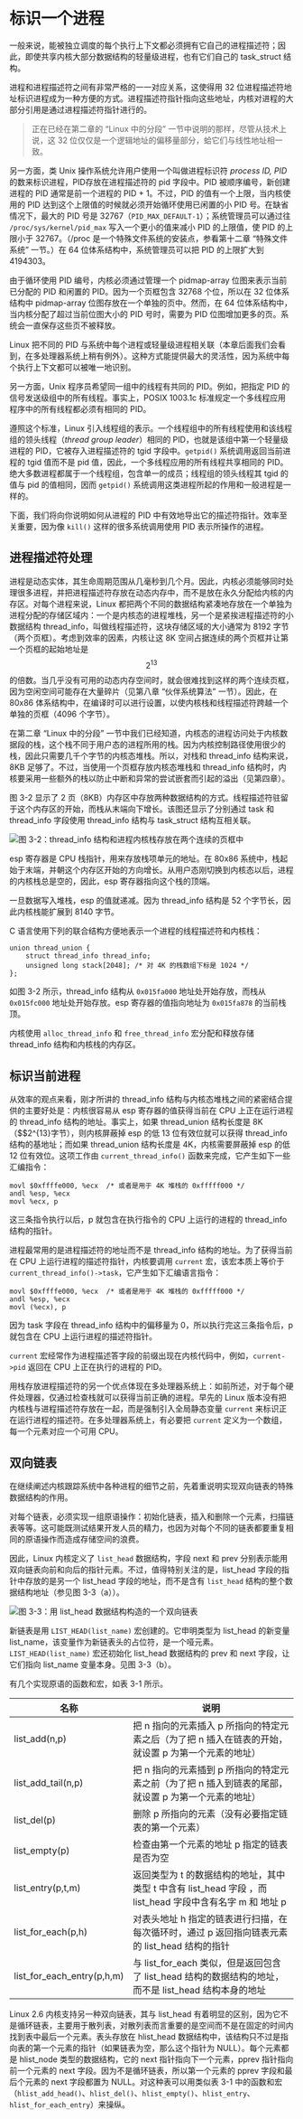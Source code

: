 # 标识一个进程

一般来说，能被独立调度的每个执行上下文都必须拥有它自己的进程描述符；因此，即使共享内核大部分数据结构的轻量级进程，也有它们自己的 task_struct 结构。

进程和进程描述符之间有非常严格的一一对应关系，这使得用 32 位进程描述符地址标识进程成为一种方便的方式。进程描述符指针指向这些地址，内核对进程的大部分引用是通过进程描述符指针进行的。

> 正在已经在第二章的 “Linux 中的分段” 一节中说明的那样，尽管从技术上说，这 32 位仅仅是一个逻辑地址的偏移量部分，蛤它们与线性地址相一致。

另一方面，类 Unix 操作系统允许用户使用一个叫做进程标识符 *process ID, PID* 的数来标识进程，PID存放在进程描述符的 pid 字段中。PID 被顺序编号，新创建进程的 PID 通常是前一个进程的 PID + 1。不过，PID 的值有一个上限，当内核使用的 PID 达到这个上限值的时候就必须开始循环使用已闲置的小 PID 号。在缺省情况下，最大的 PID 号是 32767（`PID_MAX_DEFAULT-1`）；系统管理员可以通过往 `/proc/sys/kernel/pid_max` 写入一个更小的值来减小 PID 的上限值，使 PID 的上限小于 32767。（/proc 是一个特殊文件系统的安装点，参看第十二章 “特殊文件系统” 一节。）在 64 位体系结构中，系统管理员可以把 PID 的上限扩大到 4194303。

由于循环使用 PID 编号，内核必须通过管理一个 pidmap-array 位图来表示当前已分配的 PID 和闲置的 PID。因为一个页框包含 32768 个位，所以在 32 位体系结构中 pidmap-array 位图存放在一个单独的页中。然而，在 64 位体系结构中，当内核分配了超过当前位图大小的 PID 号时，需要为 PID 位图增加更多的页。系统会一直保存这些页不被释放。 

Linux 把不同的 PID 与系统中每个进程或轻量级进程相关联（本章后面我们会看到，在多处理器系统上稍有例外）。这种方式能提供最大的灵活性，因为系统中每个执行上下文都可以被唯一地识别。

另一方面，Unix 程序员希望同一组中的线程有共同的 PID。例如，把指定 PID 的信号发送级组中的所有线程。事实上，POSIX 1003.1c 标准规定一个多线程应用程序中的所有线程都必须有相同的 PID。

遵照这个标准，Linux 引入线程组的表示。一个线程组中的所有线程使用和该线程组的领头线程（*thread group leader*）相同的 PID，也就是该组中第一个轻量级进程的 PID，它被存入进程描述符的 tgid 字段中。`getpid()` 系统调用返回当前进程的 tgid 值而不是 pid 值，因此，一个多线程应用的所有线程共享相同的 PID。绝大多数进程都属于一个线程组，包含单一的成员；线程组的领头线程其 tgid 的值与 pid 的值相同，因而 `getpid()` 系统调用这类进程所起的作用和一般进程是一样的。

下面，我们将向你说明如何从进程的 PID 中有效地导出它的描述符指针。效率至关重要，因为像 `kill()` 这样的很多系统调用使用 PID 表示所操作的进程。

## 进程描述符处理

进程是动态实体，其生命周期范围从几毫秒到几个月。因此，内核必须能够同时处理很多进程，并把进程描述符存放在动态内存中，而不是放在永久分配给内核的内存区。对每个进程来说，Linux 都把两个不同的数据结构紧凑地存放在一个单独为进程分配的存储区域内：一个是内核态的进程堆栈，另一个是紧挨进程描述符的小数据结构 thread_info，叫做线程描述符，这块存储区域的大小通常为 8192 字节（两个页框）。考虑到效率的因素，内核让这 8K 空间占据连续的两个页框并让第一个页框的起始地址是 $$2^{13}$$ 的倍数。当几乎没有可用的动态内存空间时，就会很难找到这样的两个连续页框，因为空闲空间可能存在大量碎片（见第八章 “伙伴系统算法” 一节）。因此，在 80x86 体系结构中，在编译时可以进行设置，以使内核栈和线程描述符跨越一个单独的页框（4096 个字节）。

在第二章 “Linux 中的分段” 一节中我们已经知道，内核态的进程访问处于内核数据段的栈，这个栈不同于用户态的进程所用的栈。因为内核控制路径使用很少的栈，因此只需要几千个字节的内核态堆栈。所以，对栈和 thread_info 结构来说，8KB 足够了。不过，当使用一个页框存放内核态堆栈和 thread_info 结构时，内核要采用一些额外的栈以防止中断和异常的尝试嵌套而引起的溢出（见第四章）。

图 3-2 显示了 2 页（8KB）内存区中存放两种数据结构的方式。线程描述符驻留于这个内存区的开始，而栈从末端向下增长。该图还显示了分别通过 task 和 thread_info 字段使用 thread_info 结构与 task_struct 结构互相关联。

![图 3-2：thread_info 结构和进程内核栈存放在两个连续的页框中](../static/3_2.jpg)

esp 寄存器是 CPU 栈指针，用来存放栈项单元的地址。在 80x86 系统中，栈起始于末端，并朝这个内存区开始的方向增长。从用户态刚切换到内核态以后，进程的内核栈总是空的，因此，esp 寄存器指向这个栈的顶端。

一旦数据写入堆栈，esp 的值就递减。因为 thread_info 结构是 52 个字节长，因此内核栈能扩展到 8140 字节。

C 语言使用下列的联合结构方便地表示一个进程的线程描述符和内核栈：
```
union thread_union {
    struct thread_info thread_info;
    unsigned long stack[2048]; /* 对 4K 的栈数组下标是 1024 */
};
```

如图 3-2 所示，thread_info 结构从 `0x015fa000` 地址处开始存放，而栈从 `0x015fc000` 地址处开始存放。esp 寄存器的值指向地址为 `0x015fa878` 的当前栈顶。

内核使用 `alloc_thread_info` 和 `free_thread_info` 宏分配和释放存储 thread_info 结构和内核栈的内存区。

## 标识当前进程

从效率的观点来看，刚才所讲的 thread_info 结构与内核态堆栈之间的紧密结合提供的主要好处是：内核很容易从 esp 寄存器的值获得当前在 CPU 上正在运行进程的 thread_info 结构的地址。事实上，如果 thread_union 结构长度是 8K（$$2^{13}字节），则内核屏蔽掉 esp 的低 13 位有效位就可以获得 thread_info 结构的基地址；而如果 thread_union 结构长度是 4K，内核需要屏蔽掉 esp 的低 12 位有效位。这项工作由 `current_thread_info()` 函数来完成，它产生如下一些汇编指令：
```
movl $0xffffe000, %ecx  /* 或者是用于 4K 堆栈的 0xfffff000 */
andl %esp, %ecx
movl %ecx, p
```

这三条指令执行以后，p 就包含在执行指令的 CPU 上运行的进程的 thread_info 结构的指针。

进程最常用的是进程描述符的地址而不是 thread_info 结构的地址。为了获得当前在 CPU 上运行进程的描述符指针，内核要调用 `current` 宏，该宏本质上等价于 `current_thread_info()->task`，它产生如下汇编语言指令：
```
movl $0xffffe000, %ecx  /* 或者是用于 4K 堆栈的 0xfffff000 */
andl %esp, %ecx
movl (%ecx), p
```

因为 task 字段在 thread_info 结构中的偏移量为 0，所以执行完这三条指令后，p 就包含在 CPU 上运行进程的描述符指针。

`current` 宏经常作为进程描述答字段的前缀出现在内核代码中，例如，`current->pid` 返回在 CPU 上正在执行的进程的 PID。

用栈存放进程描述符的另一个优点体现在多处理器系统上：如前所述，对于每个硬件处理器，仅通过检查栈就可以获得当前正确的进程。早先的 Linux 版本没有把内核栈与进程描述符存放在一起，而是强制引入全局静态变量 `current` 来标识正在运行进程的描述符。在多处理器系统上，有必要把 `current` 定义为一个数组，每一个元素对应一个可用 CPU。

## 双向链表

在继续阐述内核跟踪系统中各种进程的细节之前，先着重说明实现双向链表的特殊数据结构的作用。

对每个链表，必须实现一组原语操作：初始化链表，插入和删除一个元素，扫描链表等等。这可能既测试结果开发人员的精力，也因为对每个不同的链表都要重复相同的原语操作而造成存储空间的浪费。

因此，Linux 内核定义了 `list_head` 数据结构，字段 next 和 prev 分别表示能用双向链表向前和向后的指针元素。不过，值得特别关注的是，list_head 字段的指针中存放的是另一个 list_head 字段的地址，而不是含有 `list_head` 结构的整个数据结构地址（参见图 3-3（a））。

![图 3-3：用 list_head 数据结构构造的一个双向链表](../static/3_3.jpg)

新链表是用 `LIST_HEAD(list_name)` 宏创建的。它申明类型为 list_head 的新变量 list_name，该变量作为新链表头的占位符，是一个哑元素。`LIST_HEAD(list_name)` 宏还初始化 list_head 数据结构的 prev 和 next 字段，让它们指向 list_name 变量本身。见图 3-3（b）。

有几个实现原语的函数和宏，如表 3-1 所示。

名称 | 说明
--- | ---
list_add(n,p) | 把 n 指向的元素插入 p 所指向的特定元素之后（为了把 n 插入在链表的开始，就设置 p 为第一个元素的地址）
list_add_tail(n,p) | 把 n 指向的元素插到 p 所指向的特定元素之前（为了把 n 插入到链表的尾部，就设置 p 为第一个元素的地址）
list_del(p) | 删除 p 所指向的元素（没有必要指定链表的第一个元素）
list_empty(p) | 检查由第一个元素的地址 p 指定的链表是否为空
list_entry(p,t,m) | 返回类型为 t 的数据结构的地址，其中类型 t 中含有 list_head 字段 ，而 list_head 字段中含有名字 m 和 地址 p
list_for_each(p,h) | 对表头地址 h 指定的链表进行扫描，在每次循环时，通过 p 返回指向链表元素的 list_head 结构的指针
list_for_each_entry(p,h,m) | 与 list_for_each 类似，但是返回包含了 list_head 结构的数据结构的地址，而不是 list_head 结构本身的地址

Linux 2.6 内核支持另一种双向链表，其与 list_head 有着明显的区别，因为它不是循环链表，主要用于散列表，对散列表而言重要的是空间而不是在固定的时间内找到表中最后一个元素。表头存放在 hlist_head 数据结构中，该结构只不过是指向表的第一个元素的指针（如果链表为空，那么这个指针为 NULL）。每个元素都是 hlist_node 类型的数据结构，它的 next 指针指向下一个元素，pprev 指针指向前一个元素的 next 字段。因为不是循环链表，所以第一个元素的 pprev 字段和最后个元素的 next 字段都置为 NULL。对这种表可以用类似表 3-1 中的函数和宏（`hlist_add_head()`、`hlist_del()`、`hlist_empty()`、`hlist_entry`、`hlist_for_each_entry`）来操纵。




